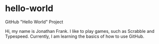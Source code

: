 # hello-world
GitHub "Hello World" Project

Hi, my name is Jonathan Frank.
I like to play games, such as Scrabble and Typespeed.
Currently, I am learning the basics of how to use GitHub.
